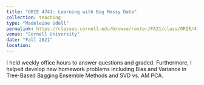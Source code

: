 ```yaml
---
title: "ORIE 4741: Learning with Big Messy Data"
collection: teaching
type: "Madeleine Udell"
permalink: https://classes.cornell.edu/browse/roster/FA21/class/ORIE/4741
venue: "Cornell University"
date: "Fall 2021"
location:
---
```


I held weekly office hours to answer questions and graded. Furthermore, I helped develop new homework problems including Bias and Variance in Tree-Based Bagging Ensemble Methods and SVD vs. AM PCA.